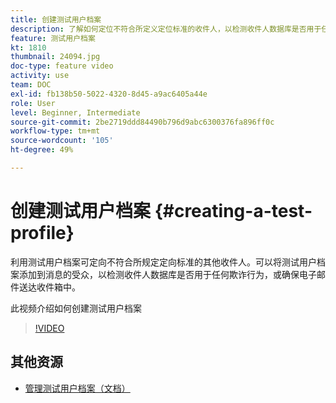 ```yaml
---
title: 创建测试用户档案
description: 了解如何定位不符合所定义定位标准的收件人，以检测收件人数据库是否用于任何欺诈行为，或确保电子邮件送达收件箱中。
feature: 测试用户档案
kt: 1810
thumbnail: 24094.jpg
doc-type: feature video
activity: use
team: DOC
exl-id: fb138b50-5022-4320-8d45-a9ac6405a44e
role: User
level: Beginner, Intermediate
source-git-commit: 2be2719ddd84490b796d9abc6300376fa896ff0c
workflow-type: tm+mt
source-wordcount: '105'
ht-degree: 49%

---
```


# 创建测试用户档案 {#creating-a-test-profile}

利用测试用户档案可定向不符合所规定定向标准的其他收件人。可以将测试用户档案添加到消息的受众，以检测收件人数据库是否用于任何欺诈行为，或确保电子邮件送达收件箱中。

此视频介绍如何创建测试用户档案

>[!VIDEO](https://video.tv.adobe.com/v/24094?quality=12)

## 其他资源

* [管理测试用户档案（文档）](https://experienceleague.adobe.com/docs/campaign-standard/using/profiles-and-audiences/managing-profiles/managing-test-profiles.html)
